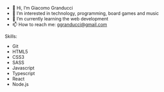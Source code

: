 - 👋 Hi, I’m Giacomo Granducci
- 👀 I’m interested in technology, programming, board games and music
- 🌱 I’m currently learning the web development
- 📫 How to reach me: ggranducci@gmail.com

Skills:

- Git
- HTML5
- CSS3
- SASS
- Javascript
- Typescript
- React
- Node.js
